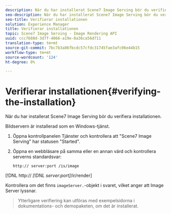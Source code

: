 ```yaml
---
description: När du har installerat Scene7 Image Serving bör du verifiera installationen.
seo-description: När du har installerat Scene7 Image Serving bör du verifiera installationen.
seo-title: Verifierar installationen
solution: Experience Manager
title: Verifierar installationen
topic: Scene7 Image Serving - Image Rendering API
uuid: ccc7688d-3d7f-4066-a19e-8a36ca56d711
translation-type: tm+mt
source-git-commit: 7bc7b3a86fbcdc57cfdc31745fae3afc06e44b15
workflow-type: tm+mt
source-wordcount: '124'
ht-degree: 0%

---
```



# Verifierar installationen{#verifying-the-installation}

När du har installerat Scene7 Image Serving bör du verifiera installationen.

Bildservern är installerad som en Windows-tjänst.

1. Öppna kontrollpanelen Tjänster och kontrollera att &quot;Scene7 Image Serving&quot; har statusen &quot;Started&quot;.
1. Öppna en webbläsare på samma eller en annan värd och kontrollera serverns standardsvar:

   `http:// server:port /is/image`

[!DNL http:// *[!DNL server:port]*/ir/render]

Kontrollera om det finns `imageServer.`-objekt i svaret, vilket anger att Image Server lyssnar.
>Ytterligare verifiering kan utföras med exempelsidorna i dokumentations- och demopaketen, om det är installerat.

